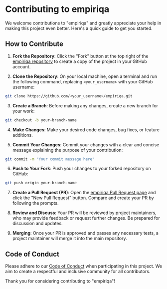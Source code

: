 # Contributing to empiriqa

We welcome contributions to "empiriqa" and greatly appreciate your help in making
this project even better. Here's a quick guide to get you started.

## How to Contribute

1. **Fork the Repository**: Click the "Fork" button at the top right of the
[empiriqa repository](https://github.com/ynqa/empiriqa) to create a copy of the
project in your GitHub account.

2. **Clone the Repository**: On your local machine, open a terminal and run the
following command, replacing `<your_username>` with your GitHub username:

```bash
git clone https://github.com/<your_username>/empiriqa.git
```

3. **Create a Branch**: Before making any changes, create a new branch for your
work:

```bash
git checkout -b your-branch-name
```

4. **Make Changes**: Make your desired code changes, bug fixes, or feature
additions.

5. **Commit Your Changes**: Commit your changes with a clear and concise message
explaining the purpose of your contribution:

```bash
git commit -m "Your commit message here"
```

6. **Push to Your Fork**: Push your changes to your forked repository on GitHub:

```bash
git push origin your-branch-name
```

7. **Create a Pull Request (PR)**: Open the
[empiriqa Pull Request page](https://github.com/ynqa/empiriqa/pulls) and click the
"New Pull Request" button. Compare and create your PR by following the prompts.

8. **Review and Discuss**: Your PR will be reviewed by project maintainers, who
may provide feedback or request further changes. Be prepared for discussion and
updates.

9. **Merging**: Once your PR is approved and passes any necessary tests, a
project maintainer will merge it into the main repository.

## Code of Conduct

Please adhere to our [Code of Conduct](CODE_OF_CONDUCT.md) when participating in
this project. We aim to create a respectful and inclusive community for all
contributors.

Thank you for considering contributing to "empiriqa"!
